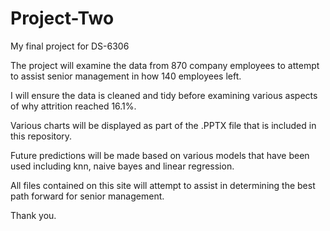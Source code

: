 # Project-Two

My final project for DS-6306


The project will examine the data from 870 company employees to attempt to assist senior management in how 140 employees left.

I will ensure the data is cleaned and tidy before examining various aspects of why attrition reached 16.1%.

Various charts will be displayed as part of the .PPTX file that is included in this repository.

Future predictions will be made based on various models that have been used including knn, naive bayes and linear regression.

All files contained on this site will attempt to assist in determining the best path forward for senior management.

Thank you.
